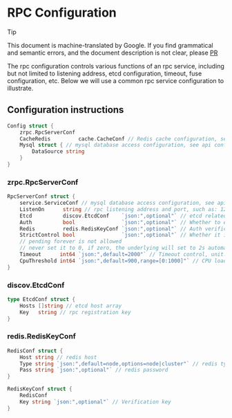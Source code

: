 # RPC Configuration
> [!TIP]
> This document is machine-translated by Google. If you find grammatical and semantic errors, and the document description is not clear, please [PR](doc-contibute.md)


The rpc configuration controls various functions of an rpc service, including but not limited to listening address, etcd configuration, timeout, fuse configuration, etc. Below we will use a common rpc service configuration to illustrate.

## Configuration instructions
```go
Config struct {
    zrpc.RpcServerConf
    CacheRedis         cache.CacheConf // Redis cache configuration, see the api configuration instructions for details, and I won’t go into details here
    Mysql struct { // mysql database access configuration, see api configuration instructions for details, not repeat here
        DataSource string
    }
}
```

### zrpc.RpcServerConf
```go
RpcServerConf struct {
    service.ServiceConf // mysql database access configuration, see api configuration instructions for details, not repeat here
    ListenOn      string // rpc listening address and port, such as: 127.0.0.1:8888
    Etcd          discov.EtcdConf    `json:",optional"` // etcd related configuration
    Auth          bool               `json:",optional"` // Whether to enable Auth, if yes, Redis is required
    Redis         redis.RedisKeyConf `json:",optional"` // Auth verification
    StrictControl bool               `json:",optional"` // Whether it is Strict mode, if it is, the error is Auth failure, otherwise it can be considered as successful
    // pending forever is not allowed
    // never set it to 0, if zero, the underlying will set to 2s automatically
    Timeout      int64 `json:",default=2000"` // Timeout control, unit: milliseconds
    CpuThreshold int64 `json:",default=900,range=[0:1000]"` // CPU load reduction threshold, the default is 900, the allowable setting range is 0 to 1000
}
```

### discov.EtcdConf
```go
type EtcdConf struct {
	Hosts []string // etcd host array
	Key   string // rpc registration key
}
```

### redis.RedisKeyConf
```go
RedisConf struct {
    Host string // redis host
    Type string `json:",default=node,options=node|cluster"` // redis type
    Pass string `json:",optional"` // redis password
}

RedisKeyConf struct {
    RedisConf
    Key string `json:",optional"` // Verification key
}
```
